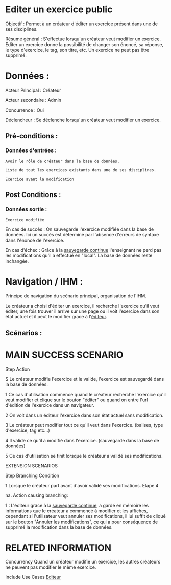# Editer un exercice public

Objectif : Permet à un créateur d'éditer un exercice présent dans une de ses disciplines.

Résumé général : S'effectue lorsqu'un créateur veut modifier un exercice. Editer un exercice donne la possibilité de changer son énoncé, sa réponse, le type d'exercice, le tag, son titre, etc. Un exercice ne peut pas être supprimé.


# Données :

Acteur Principal : Créateur

Acteur secondaire : Admin

Concurrence : Oui

Déclencheur : Se déclenche lorsqu'un créateur veut modifier un exercice.



## Pré-conditions :

### Données d'entrées :

	Avoir le rôle de créateur dans la base de données.

	Liste de tout les exercices existants dans une de ses disciplines.

	Exercice avant la modification


## Post Conditions :

### Données sortie :

	Exercice modifiée

En cas de succès : On sauvegarde l'exercice modifiée dans la base de données. Ici un succès est déterminé par l'absence d'erreurs de syntaxe dans l'énoncé de l'exercice.

En cas d'échec : Grâce à la [sauvegarde continue](/editeur.md) l'enseignant ne perd pas les modifications qu'il a effectué en "local". La base de données reste inchangée.


# Navigation / IHM  :

Principe de navigation du scénario principal, organisation de l'IHM.

Le créateur a choisi d'éditer un exercice, il recherche l'exercice qu'il veut éditer, une fois trouver il arrive sur une page ou il voit l'exercice dans son état actuel et il peut le modifier grace à l'[éditeur](/editeur.md).

## Scénarios :

# MAIN SUCCESS SCENARIO

Step    Action

S    Le créateur modifie l'exercice et le valide, l'exercice est sauvegardé dans la base de données.

1    Ce cas d'utilisation commence quand le créateur recherche l'exercice qu'il veut modifier et clique sur le bouton "éditer" ou quand on entre l'url d'édition de l'exercice dans un navigateur.

2    On voit dans un éditeur l'exercice dans son état actuel sans modification.

3    Le créateur peut modifier tout ce qu'il veut dans l'exercice. (balises, type d'exercice, tag etc...)

4    Il valide ce qu'il a modifié dans l'exercice. (sauvegarde dans la base de données)

5    Ce cas d'utilisation se finit lorsque le créateur a validé ses modifications.


EXTENSION SCENARIOS

Step    Branching Condition

1	 Lorsque le créateur part avant d'avoir validé ses modifications. Etape 4

na.  Action causing branching:

1 : L'éditeur grâce à la [sauvegarde continue](/editeur.md), a gardé en mémoire les informations que le créateur a commencé à modifier et les affiches, cependant si l'utilisateur veut annuler ses modifications, il lui suffit de cliqué sur le bouton "Annuler les modifications", ce qui a pour conséquence de supprimé la modification dans la base de données.



# RELATED INFORMATION

Concurrency    Quand un créateur modifie un exercice, les autres créateurs ne peuvent pas modifier le même exercice.

Include Use Cases    [Editeur](/editeur.md)
 

<!--- 
Author : Jordan
Validator : Raphael, Hugo
-->

